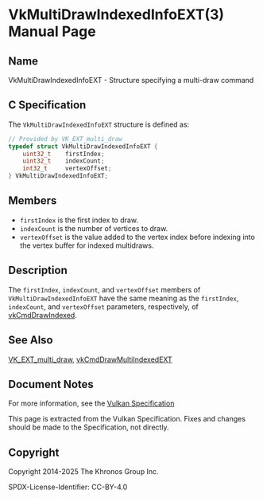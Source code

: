 # VkMultiDrawIndexedInfoEXT(3) Manual Page

## Name

VkMultiDrawIndexedInfoEXT - Structure specifying a multi-draw command



## [](#_c_specification)C Specification

The `VkMultiDrawIndexedInfoEXT` structure is defined as:

```c++
// Provided by VK_EXT_multi_draw
typedef struct VkMultiDrawIndexedInfoEXT {
    uint32_t    firstIndex;
    uint32_t    indexCount;
    int32_t     vertexOffset;
} VkMultiDrawIndexedInfoEXT;
```

## [](#_members)Members

- `firstIndex` is the first index to draw.
- `indexCount` is the number of vertices to draw.
- `vertexOffset` is the value added to the vertex index before indexing into the vertex buffer for indexed multidraws.

## [](#_description)Description

The `firstIndex`, `indexCount`, and `vertexOffset` members of `VkMultiDrawIndexedInfoEXT` have the same meaning as the `firstIndex`, `indexCount`, and `vertexOffset` parameters, respectively, of [vkCmdDrawIndexed](https://registry.khronos.org/vulkan/specs/latest/man/html/vkCmdDrawIndexed.html).

## [](#_see_also)See Also

[VK\_EXT\_multi\_draw](https://registry.khronos.org/vulkan/specs/latest/man/html/VK_EXT_multi_draw.html), [vkCmdDrawMultiIndexedEXT](https://registry.khronos.org/vulkan/specs/latest/man/html/vkCmdDrawMultiIndexedEXT.html)

## [](#_document_notes)Document Notes

For more information, see the [Vulkan Specification](https://registry.khronos.org/vulkan/specs/latest/html/vkspec.html#VkMultiDrawIndexedInfoEXT)

This page is extracted from the Vulkan Specification. Fixes and changes should be made to the Specification, not directly.

## [](#_copyright)Copyright

Copyright 2014-2025 The Khronos Group Inc.

SPDX-License-Identifier: CC-BY-4.0